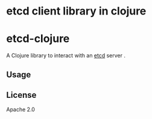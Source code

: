 etcd client library in clojure
=======
# etcd-clojure

A Clojure library to interact with an [etcd](https://github.com/coreos/etcd) server .

## Usage



## License

Apache 2.0
